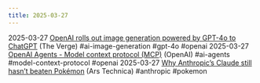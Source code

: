 ```yaml
---
title: 2025-03-27
---
```


2025-03-27 [OpenAI rolls out image generation powered by GPT-4o to ChatGPT](https://www.theverge.com/openai/635118/chatgpt-sora-ai-image-generation-chatgpt) (The Verge) #ai-image-generation #gpt-4o #openai
2025-03-27 [OpenAI Agents - Model context protocol (MCP)](https://openai.github.io/openai-agents-python/mcp/) (OpenAI) #ai-agents #model-context-protocol #openai
2025-03-27 [Why Anthropic’s Claude still hasn’t beaten Pokémon](https://arstechnica.com/ai/2025/03/why-anthropics-claude-still-hasnt-beaten-pokemon/) (Ars Technica) #anthropic #pokemon
